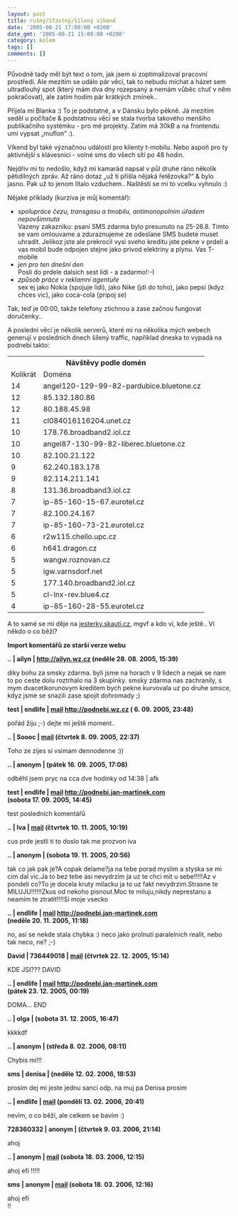 ```yaml
---
layout: post
title: rušný/šťastný/šílený víkend
date: '2005-08-21 17:00:00 +0200'
date_gmt: '2005-08-21 15:00:00 +0200'
category: kolem
tags: []
comments: []
---
```

<p>Původně tady měl být text o tom, jak jsem si zoptimalizoval pracovní prostředí. Ale
mezitím se událo pár věcí, tak to nebudu míchat a házet sem ultradlouhý spot
(který mám dva dny rozepsaný a nemám vůběc chuť v něm pokračovat), ale zatím
hodím pár krátkých zmínek..</p>
<p>Přijela mi Blanka :) To je podstatné, a v Dánsku bylo pěkně. Já mezitím seděl
u počítače &amp; podstatnou věcí se stala tvorba takového menšího publikačního
systémku - pro mé projekty. Zatím má 30kB a na frontendu umí vypsat &bdquo;muflon&ldquo;
:).</p>
<p>Víkend byl také význačnou událostí pro klienty t-mobilu. Nebo aspoň pro ty aktivnější
s klávesnicí - volné sms do všech sítí po 48 hodin.</p>
<p>Nejdřív mi to nedošlo,
když mi kamarád napsal v půl druhé ráno několik pětidílných zpráv. Až ráno dotaz &bdquo;už
ti přišla nějaká řetězovka?&ldquo; &amp; bylo jasno. Pak už to jenom lítalo
vzduchem.. Naštěstí se mi to vcelku vyhnulo :)</p>
<p>Nějaké příklady (kurzíva je můj komentář):</p>
<ul>
<li><em>spolupráce čezu, transgasu a tmobilu, antimonopolním úřadem nepovšimnuta</em><br>Vazeny zakazniku: psani SMS zdarma bylo presunuto na 25-26.8. Timto se vam omlouvame a zduraznujeme
ze odeslane SMS budete muset uhradit. Jelikoz jste ale prekrocil vysi sveho kreditu jste pekne
v prdeli a vas mobil bude odpojen stejne jako privod elektriny a plynu. Vas T-mobile</li>
<li><em>jen pro ten dnešní den</em><br>Posli do prdele dalsich sest lidi - a zadarmo!:-)</li>
<li><em>způsob práce v reklamní agentuře</em><br>sex ej jako Nokia (spojuje lidi), jako Nike (jdi do toho), jako pepsi (kdyz chces vic),
jako coca-cola (pripoj se)</li>
</ul>
<p>Tak, teď je 00:00, takže telefony ztichnou a zase začnou fungovat doručenky..</p>
<p>A poslední věcí je několik serverů, které mi na několika mých webech generují v posledních
dnech šílený traffic, například dneska to vypadá na podnebí takto:</p>
<table class="table">
<tr>
<th colspan="2">Návštěvy podle domén</th>
</tr>
<tr class="desc">
<td>Kolikrát</td>
<td>Doména</td>
</tr>
<tr class="d">
<td>14</td>
<td class="l">angel120-129-99-82-pardubice.bluetone.cz</td>
</tr>
<tr>
<td>12</td>
<td class="l">85.132.180.86</td>
</tr>
<tr class="d">
<td>12</td>
<td class="l">80.188.45.98</td>
</tr>
<tr>
<td>11</td>
<td class="l">cl084016116204.unet.cz</td>
</tr>
<tr class="d">
<td>10</td>
<td class="l">178.76.broadband2.iol.cz</td>
</tr>
<tr>
<td>10</td>
<td class="l">angel87-130-99-82-liberec.bluetone.cz</td>
</tr>
<tr class="d">
<td>10</td>
<td class="l">82.100.21.122</td>
</tr>
<tr>
<td>9</td>
<td class="l">62.240.183.178</td>
</tr>
<tr class="d">
<td>9</td>
<td class="l">82.114.211.141</td>
</tr>
<tr>
<td>8</td>
<td class="l">131.36.broadband3.iol.cz</td>
</tr>
<tr class="d">
<td>7</td>
<td class="l">ip-85-160-15-67.eurotel.cz</td>
</tr>
<tr>
<td>7</td>
<td class="l">82.100.24.167</td>
</tr>
<tr class="d">
<td>7</td>
<td class="l">ip-85-160-73-21.eurotel.cz</td>
</tr>
<tr>
<td>6</td>
<td class="l">r2w115.chello.upc.cz</td>
</tr>
<tr class="d">
<td>6</td>
<td class="l">h641.dragon.cz</td>
</tr>
<tr>
<td>5</td>
<td class="l">wangw.roznovan.cz</td>
</tr>
<tr class="d">
<td>5</td>
<td class="l">igw.varnsdorf.net</td>
</tr>
<tr>
<td>5</td>
<td class="l">177.140.broadband2.iol.cz</td>
</tr>
<tr class="d">
<td>5</td>
<td class="l">cl-lnx-rev.blue4.cz</td>
</tr>
<tr>
<td>4</td>
<td class="l">ip-85-160-28-55.eurotel.cz</td>
</tr>
</table>
<p>A to samé se mi děje na <a href="http://jesterky.skauti.cz">jesterky.skauti.cz</a>, mgvf a kdo ví, kde ještě..
Ví někdo o co běží?</p>
<div class="import-komentaru">
<p><strong>Import komentářů ze starší verze webu</strong></p>
<div class="comment">
<p style="font-weight:bold"><span class="compredmet">..</span> | <span class="comname">ailyn</span> |  <a href="http://ailyn.wz.cz">http://ailyn.wz.cz</a> (neděle&nbsp;28.&nbsp;08.&nbsp;2005,&nbsp;15:39)</p>
<p>diky bohu za smsky zdarma. byli jsme na horach v 9 lidech a nejak se nam to po ceste dolu roztrhalo na 3 skupinky. smsky zdarma nas zachranily, s mym dvacetikorunovym kreditem bych pekne kurvovala uz po druhe smsce, kdyz jsme se snazili zase spojit dohromady ;) </p>
</div>
<div class="comment">
<p style="font-weight:bold"><span class="compredmet">test</span> | <span class="comname">endlife</span> |  <a href="mailto:jan.martinek@post.cz">mail</a>  <a href="http://podnebi.wz.cz">http://podnebi.wz.cz</a> (&nbsp;6.&nbsp;09.&nbsp;2005,&nbsp;23:48)</p>
<p>pořád žiju ;-) dejte mi ještě moment.. </p>
</div>
<div class="comment">
<p style="font-weight:bold"><span class="compredmet">..</span> | <span class="comname">Soooc</span> |  <a href="mailto:xsoc@post.cz">mail</a> (čtvrtek&nbsp;8.&nbsp;09.&nbsp;2005,&nbsp;22:37)</p>
<p>Toho ze zijes si vsimam dennodenne :)) </p>
</div>
<div class="comment">
<p style="font-weight:bold"><span class="compredmet">..</span> | <span class="comname">anonym</span> | (pátek&nbsp;16.&nbsp;09.&nbsp;2005,&nbsp;17:08)</p>
<p>odběhl jsem pryc na cca dve hodinky od 14:38 | afk </p>
</div>
<div class="comment">
<p style="font-weight:bold"><span class="compredmet">test</span> | <span class="comname">endlife</span> |  <a href="mailto:jan.martinek@post.cz">mail</a>  <a href="http://podnebi.jan-martinek.com">http://podnebi.jan-martinek.com</a> (sobota&nbsp;17.&nbsp;09.&nbsp;2005,&nbsp;14:45)</p>
<p>test posledních komentářů </p>
</div>
<div class="comment">
<p style="font-weight:bold"><span class="compredmet">..</span> | <span class="comname">Iva</span> |  <a href="mailto:732652650">mail</a> (čtvrtek&nbsp;10.&nbsp;11.&nbsp;2005,&nbsp;10:19)</p>
<p>cus prde jestli ti to doslo tak me prozvon iva </p>
</div>
<div class="comment">
<p style="font-weight:bold"><span class="compredmet">..</span> | <span class="comname">anonym</span> | (sobota&nbsp;19.&nbsp;11.&nbsp;2005,&nbsp;20:56)</p>
<p>tak co jak pak je?A copak delame?ja na tebe porad myslim a styska se mi cim dal vic.Ja to bez tebe asi nevydrzim ja uz te chci mit u sebe!!!!!Az v pondeli co?To je docela kruty milacku ja to uz fakt nevydrzim.Strasne te MILUJU!!!!!!Zkus od nekoho pisnout.Moc te miluju,nikdy neprestanu a neamim te ztratit!!!!Si moje vsecko </p>
</div>
<div class="comment">
<p style="font-weight:bold"><span class="compredmet">..</span> | <span class="comname">endlife</span> |  <a href="mailto:jan.martinek@post.cz">mail</a>  <a href="http://podnebi.jan-martinek.com">http://podnebi.jan-martinek.com</a> (neděle&nbsp;20.&nbsp;11.&nbsp;2005,&nbsp;11:18)</p>
<p>no, asi se nekde stala chybka :) neco jako prolnuti paralelnich realit, nebo tak neco, ne? ;-) </p>
</div>
<div class="comment">
<p style="font-weight:bold"><span class="compredmet">David</span> | <span class="comname">736449018</span> |  <a href="mailto:DDavida">mail</a> (čtvrtek&nbsp;22.&nbsp;12.&nbsp;2005,&nbsp;15:14)</p>
<p>KDE JSI??? DAVID </p>
</div>
<div class="comment">
<p style="font-weight:bold"><span class="compredmet">..</span> | <span class="comname">endlife</span> |  <a href="mailto:jan.martinek@post.cz">mail</a>  <a href="http://podnebi.jan-martinek.com">http://podnebi.jan-martinek.com</a> (pátek&nbsp;23.&nbsp;12.&nbsp;2005,&nbsp;00:19)</p>
<p>DOMA... END </p>
</div>
<div class="comment">
<p style="font-weight:bold"><span class="compredmet">..</span> | <span class="comname">olga</span> | (sobota&nbsp;31.&nbsp;12.&nbsp;2005,&nbsp;16:47)</p>
<p>kkkkdf </p>
</div>
<div class="comment">
<p style="font-weight:bold"><span class="compredmet">..</span> | <span class="comname">anonym</span> | (středa&nbsp;8.&nbsp;02.&nbsp;2006,&nbsp;08:11)</p>
<p>Chybis mi!!! </p>
</div>
<div class="comment">
<p style="font-weight:bold"><span class="compredmet">sms</span> | <span class="comname">denisa</span> | (neděle&nbsp;12.&nbsp;02.&nbsp;2006,&nbsp;18:53)</p>
<p>prosim dej mi jeste jednu sanci odp. na muj pa Denisa prosim </p>
</div>
<div class="comment">
<p style="font-weight:bold"><span class="compredmet">..</span> | <span class="comname">endlife</span> |  <a href="mailto:jan.martinek@post.cz">mail</a> (pondělí&nbsp;13.&nbsp;02.&nbsp;2006,&nbsp;20:41)</p>
<p>nevim, o co běží, ale celkem se bavím :) </p>
</div>
<div class="comment">
<p style="font-weight:bold"><span class="compredmet">728360332</span> | <span class="comname">anonym</span> | (čtvrtek&nbsp;9.&nbsp;03.&nbsp;2006,&nbsp;21:14)</p>
<p>ahoj </p>
</div>
<div class="comment">
<p style="font-weight:bold"><span class="compredmet">..</span> | <span class="comname">anonym</span> |  <a href="mailto:602267306">mail</a> (sobota&nbsp;18.&nbsp;03.&nbsp;2006,&nbsp;12:15)</p>
<p>ahoj efi !!!!! </p>
</div>
<div class="comment">
<p style="font-weight:bold"><span class="compredmet">sms</span> | <span class="comname">anonym</span> |  <a href="mailto:602267306">mail</a> (sobota&nbsp;18.&nbsp;03.&nbsp;2006,&nbsp;12:16)</p>
<p>ahoj efi  <br> !! </p>
</div>
</div>
